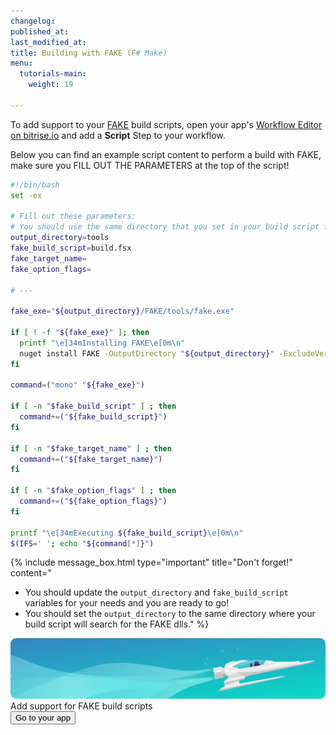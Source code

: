 ```yaml
---
changelog:
published_at:
last_modified_at:
title: Building with FAKE (F# Make)
menu:
  tutorials-main:
    weight: 19

---
```

To add support to your [FAKE](http://fsharp.github.io/FAKE/) build scripts, open your app's [Workflow Editor on bitrise.io](/getting-started/manage-your-bitrise-workflow/)
and add a **Script** Step to your workflow.

Below you can find an example script content to perform a build with FAKE, make sure you FILL OUT THE PARAMETERS at the top of the script!

```bash
#!/bin/bash
set -ex

# Fill out these parameters:
# You should use the same directory that you set in your build script for the FAKE dll
output_directory=tools
fake_build_script=build.fsx
fake_target_name=
fake_option_flags=

# ---

fake_exe="${output_directory}/FAKE/tools/fake.exe"

if [ ! -f "${fake_exe}" ]; then
  printf "\e[34mInstalling FAKE\e[0m\n"
  nuget install FAKE -OutputDirectory "${output_directory}" -ExcludeVersion -NoCache -NonInteractive
fi

command=("mono" "${fake_exe}")

if [ -n "$fake_build_script" ] ; then
  command+=("${fake_build_script}")
fi

if [ -n "$fake_target_name" ] ; then
  command+=("${fake_target_name}")
fi

if [ -n "$fake_option_flags" ] ; then
  command+=("${fake_option_flags}")
fi

printf "\e[34mExecuting ${fake_build_script}\e[0m\n"
$(IFS=' '; echo "${command[*]}")
```

{% include message_box.html type="important" title="Don't forget!" content="

* You should update the `output_directory` and `fake_build_script` variables for your needs and you are ready to go!
* You should set the `output_directory` to the same directory where your build script will search for the FAKE dlls." %}

<div class="banner">
<img src="/assets/images/banner-bg-888x170.png" style="border: none;">
<div class="deploy-text">Add support for FAKE build scripts</div>
<a target="_blank" href="https://app.bitrise.io/dashboard/builds"><button class="button">Go to your app</button></a>
</div>